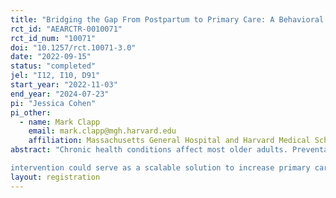 ```yaml
---
title: "Bridging the Gap From Postpartum to Primary Care: A Behavioral Science Informed Intervention to Improve Chronic Disease Management Among Postpartum Women"
rct_id: "AEARCTR-0010071"
rct_id_num: "10071"
doi: "10.1257/rct.10071-3.0"
date: "2022-09-15"
status: "completed"
jel: "I12, I10, D91"
start_year: "2022-11-03"
end_year: "2024-07-23"
pi: "Jessica Cohen"
pi_other:
  - name: Mark Clapp
    email: mark.clapp@mgh.harvard.edu
    affiliation: Massachusetts General Hospital and Harvard Medical School
abstract: "Chronic health conditions affect most older adults. Preventative medicine and risk management strategies, especially when applied earlier in life, are essential to altering the trajectory of a disease and ultimately improving health outcomes. Primary care providers (PCP) often provide most of these services, though younger adults are the least likely to receive primary care. This project leverages a period of high engagement and health activation during an individual's life (pregnancy) to nudge her toward use of primary care after the pregnancy episode. This randomized controlled trial will test the hypothesis that a behavioral science-informed intervention, incorporating defaults and salience, can increase rates of follow-up with a PCP after a delivery for individuals with hypertension, diabetes, obesity and mental illness. If successful, this
intervention could serve as a scalable solution to increase primary care use and preventative health services in a population that currently has low rates of engagement and utilization of these services."
layout: registration
---
```


